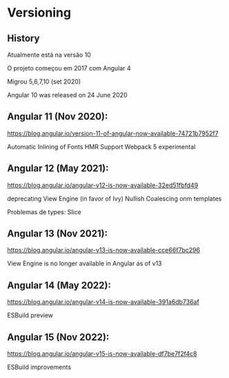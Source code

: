 # Versioning

## History

Atualmente está na versão 10

O projeto começou em 2017 com Angular 4

Migrou 5,6,7,10 (set 2020)

Angular 10 was released on 24 June 2020

## Angular 11 (Nov 2020):

https://blog.angular.io/version-11-of-angular-now-available-74721b7952f7

Automatic Inlining of Fonts
HMR Support
Webpack 5 experimental

## Angular 12 (May 2021):

https://blog.angular.io/angular-v12-is-now-available-32ed51fbfd49

deprecating View Engine (in favor of Ivy)
Nullish Coalescing onm templates

Problemas de types: Slice

## Angular 13 (Nov 2021):

https://blog.angular.io/angular-v13-is-now-available-cce66f7bc296

View Engine is no longer available in Angular as of v13

## Angular 14 (May 2022):

https://blog.angular.io/angular-v14-is-now-available-391a6db736af

ESBuild preview

## Angular 15 (Nov 2022):

https://blog.angular.io/angular-v15-is-now-available-df7be7f2f4c8

ESBuild improvements
